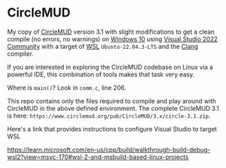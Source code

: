 # CircleMUD

My copy of [CircleMUD](www.circlemud.org) version 3.1 with slight modifications to get a clean compile (no errors, no warnings) on [Windows 10](https://en.wikipedia.org/wiki/Windows_10) using [Visual Studio 2022 Community](https://visualstudio.microsoft.com/vs/community) with a target of [WSL](https://en.wikipedia.org/wiki/Windows_Subsystem_for_Linux) `Ubuntu-22.04.3-LTS` and the [Clang](https://clang.llvm.org) compiler.

If you are interested in exploring the CircleMUD codebase on Linux via a powerful IDE, this combination of tools makes that task very easy.

Where is `main()`? Look in `comm.c`, line 206.

This repo contains only the files required to compile and play around with CircleMUD in the above defined environment. The complete CircleMUD 3.1 is here: `https://www.circlemud.org/pub/CircleMUD/3.x/circle-3.1.zip`.

Here's a link that provides instructions to configure Visual Studio to target WSL

https://learn.microsoft.com/en-us/cpp/build/walkthrough-build-debug-wsl2?view=msvc-170#wsl-2-and-msbuild-based-linux-projects
